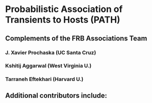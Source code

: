 # Probabilistic Association of Transients to Hosts (PATH)

## Complements of the FRB Associations Team

### J. Xavier Prochaska (UC Santa Cruz)
### Kshitij Aggarwal (West Virginia U.)
### Tarraneh Eftekhari (Harvard U.)

## Additional contributors include:
